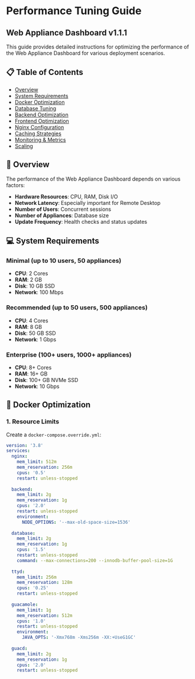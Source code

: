 # Performance Tuning Guide

## Web Appliance Dashboard v1.1.1

This guide provides detailed instructions for optimizing the performance of the Web Appliance Dashboard for various deployment scenarios.

## 📋 Table of Contents

- [Overview](#overview)
- [System Requirements](#system-requirements)
- [Docker Optimization](#docker-optimization)
- [Database Tuning](#database-tuning)
- [Backend Optimization](#backend-optimization)
- [Frontend Optimization](#frontend-optimization)
- [Nginx Configuration](#nginx-configuration)
- [Caching Strategies](#caching-strategies)
- [Monitoring & Metrics](#monitoring--metrics)
- [Scaling](#scaling)

## 🎯 Overview

The performance of the Web Appliance Dashboard depends on various factors:

- **Hardware Resources**: CPU, RAM, Disk I/O
- **Network Latency**: Especially important for Remote Desktop
- **Number of Users**: Concurrent sessions
- **Number of Appliances**: Database size
- **Update Frequency**: Health checks and status updates

## 💻 System Requirements

### Minimal (up to 10 users, 50 appliances)
- **CPU**: 2 Cores
- **RAM**: 2 GB
- **Disk**: 10 GB SSD
- **Network**: 100 Mbps

### Recommended (up to 50 users, 500 appliances)
- **CPU**: 4 Cores
- **RAM**: 8 GB
- **Disk**: 50 GB SSD
- **Network**: 1 Gbps

### Enterprise (100+ users, 1000+ appliances)
- **CPU**: 8+ Cores
- **RAM**: 16+ GB
- **Disk**: 100+ GB NVMe SSD
- **Network**: 10 Gbps

## 🐳 Docker Optimization

### 1. Resource Limits

Create a `docker-compose.override.yml`:

```yaml
version: '3.8'
services:
  nginx:
    mem_limit: 512m
    mem_reservation: 256m
    cpus: '0.5'
    restart: unless-stopped
    
  backend:
    mem_limit: 2g
    mem_reservation: 1g
    cpus: '2.0'
    restart: unless-stopped
    environment:
      NODE_OPTIONS: '--max-old-space-size=1536'
    
  database:
    mem_limit: 2g
    mem_reservation: 1g
    cpus: '1.5'
    restart: unless-stopped
    command: --max-connections=200 --innodb-buffer-pool-size=1G
    
  ttyd:
    mem_limit: 256m
    mem_reservation: 128m
    cpus: '0.25'
    restart: unless-stopped
    
  guacamole:
    mem_limit: 1g
    mem_reservation: 512m
    cpus: '1.0'
    restart: unless-stopped
    environment:
      JAVA_OPTS: '-Xmx768m -Xms256m -XX:+UseG1GC'
    
  guacd:
    mem_limit: 2g
    mem_reservation: 1g
    cpus: '2.0'
    restart: unless-stopped
```